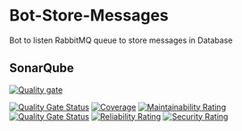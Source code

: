 # Bot-Store-Messages

Bot to listen RabbitMQ queue to store messages in Database

## SonarQube

[![Quality gate](https://dev-sonarqube.marcoshssilva.com.br/api/project_badges/quality_gate?project=bot-store-messages&token=sqb_2c32a85f69301ca61030b3d819d5ca718932e74b)](https://dev-sonarqube.marcoshssilva.com.br/dashboard?id=bot-store-messages)

[![Quality Gate Status](https://dev-sonarqube.marcoshssilva.com.br/api/project_badges/measure?project=bot-store-messages&metric=alert_status&token=sqb_2c32a85f69301ca61030b3d819d5ca718932e74b)](https://dev-sonarqube.marcoshssilva.com.br/dashboard?id=bot-store-messages)
[![Coverage](https://dev-sonarqube.marcoshssilva.com.br/api/project_badges/measure?project=bot-store-messages&metric=coverage&token=sqb_2c32a85f69301ca61030b3d819d5ca718932e74b)](https://dev-sonarqube.marcoshssilva.com.br/dashboard?id=bot-store-messages)
[![Maintainability Rating](https://dev-sonarqube.marcoshssilva.com.br/api/project_badges/measure?project=bot-store-messages&metric=sqale_rating&token=sqb_2c32a85f69301ca61030b3d819d5ca718932e74b)](https://dev-sonarqube.marcoshssilva.com.br/dashboard?id=bot-store-messages)
[![Quality Gate Status](https://dev-sonarqube.marcoshssilva.com.br/api/project_badges/measure?project=bot-store-messages&metric=alert_status&token=sqb_2c32a85f69301ca61030b3d819d5ca718932e74b)](https://dev-sonarqube.marcoshssilva.com.br/dashboard?id=bot-store-messages)
[![Reliability Rating](https://dev-sonarqube.marcoshssilva.com.br/api/project_badges/measure?project=bot-store-messages&metric=reliability_rating&token=sqb_2c32a85f69301ca61030b3d819d5ca718932e74b)](https://dev-sonarqube.marcoshssilva.com.br/dashboard?id=bot-store-messages)
[![Security Rating](https://dev-sonarqube.marcoshssilva.com.br/api/project_badges/measure?project=bot-store-messages&metric=security_rating&token=sqb_2c32a85f69301ca61030b3d819d5ca718932e74b)](https://dev-sonarqube.marcoshssilva.com.br/dashboard?id=bot-store-messages)

